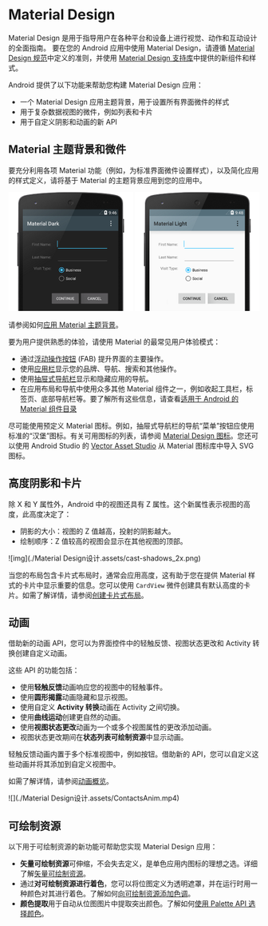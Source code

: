 # Material Design

Material Design 是用于指导用户在各种平台和设备上进行视觉、动作和互动设计的全面指南。 要在您的 Android 应用中使用 Material Design，请遵循 [Material Design 规范](https://material.io/guidelines/)中定义的准则，并使用 [Material Design 支持库](https://developer.android.google.cn/topic/libraries/support-library/features#material-design)中提供的新组件和样式。

Android 提供了以下功能来帮助您构建 Material Design 应用：

* 一个 Material Design 应用主题背景，用于设置所有界面微件的样式
* 用于复杂数据视图的微件，例如列表和卡片
* 用于自定义阴影和动画的新 API

## Material 主题背景和微件

要充分利用各项 Material 功能（例如，为标准界面微件设置样式），以及简化应用的样式定义，请将基于 Material 的主题背景应用到您的应用中。

<img src="./Material Design设计.assets/MaterialDark-20200604105122129.png" alt="img" style="zoom:50%;" />

<img src="./Material Design设计.assets/MaterialLight.png" alt="img" style="zoom:50%;" />

请参阅如何[应用 Material 主题背景](https://developer.android.google.cn/guide/topics/ui/look-and-feel/themes#MaterialTheme)。

要为用户提供熟悉的体验，请使用 Material 的最常见用户体验模式：

* 通过[浮动操作按钮](https://developer.android.google.cn/guide/topics/ui/floating-action-button) (FAB) 提升界面的主要操作。
* 使用[应用栏](https://developer.android.google.cn/training/appbar)显示您的品牌、导航、搜索和其他操作。
* 使用[抽屉式导航栏](https://developer.android.google.cn/training/implementing-navigation/nav-drawer)显示和隐藏应用的导航。
* 在应用布局和导航中使用众多其他 Material 组件之一，例如收起工具栏，标签页、底部导航栏等。要了解所有这些信息，请查看[适用于 Android 的 Material 组件目录](https://material.io/components/android/catalog/)

尽可能使用预定义 Material 图标。例如，抽屉式导航栏的导航“菜单”按钮应使用标准的“汉堡”图标。有关可用图标的列表，请参阅 [Material Design 图标](https://material.io/icons/)。您还可以使用 Android Studio 的 [Vector Asset Studio](https://developer.android.google.cn/studio/write/vector-asset-studio#importing) 从 Material 图标库中导入 SVG 图标。

## 高度阴影和卡片

除 X 和 Y 属性外，Android 中的视图还具有 Z 属性。这个新属性表示视图的高度，此高度决定了：

* 阴影的大小：视图的 Z 值越高，投射的阴影越大。
* 绘制顺序：Z 值较高的视图会显示在其他视图的顶部。

![img](./Material Design设计.assets/cast-shadows_2x.png)

当您的布局包含卡片式布局时，通常会应用高度，这有助于您在提供 Material 样式的卡片中显示重要的信息。您可以使用 `CardView` 微件创建具有默认高度的卡片。如需了解详情，请参阅[创建卡片式布局](https://developer.android.google.cn/guide/topics/ui/layout/cardview)。

## 动画

借助新的动画 API，您可以为界面控件中的轻触反馈、视图状态更改和 Activity 转换创建自定义动画。

这些 API 的功能包括：

* 使用**轻触反馈**动画响应您的视图中的轻触事件。
* 使用**圆形揭露**动画隐藏和显示视图。
* 使用自定义 **Activity 转换**动画在 Activity 之间切换。
* 使用**曲线运动**创建更自然的动画。
* 使用**视图状态更改**动画为一个或多个视图属性的更改添加动画。
* 视图状态更改期间在**状态列表可绘制资源**中显示动画。

轻触反馈动画内置于多个标准视图中，例如按钮。借助新的 API，您可以自定义这些动画并将其添加到自定义视图中。

如需了解详情，请参阅[动画概览](https://developer.android.google.cn/training/animation/overview)。

![](./Material Design设计.assets/ContactsAnim.mp4)

## 可绘制资源

以下用于可绘制资源的新功能可帮助您实现 Material Design 应用：

* **矢量可绘制资源**可伸缩，不会失去定义，是单色应用内图标的理想之选。详细了解[矢量可绘制资源](https://developer.android.google.cn/guide/topics/graphics/vector-drawable-resources)。
* 通过**对可绘制资源进行着色**，您可以将位图定义为透明遮罩，并在运行时用一种颜色对其进行着色。了解如何[向可绘制资源添加色调](https://developer.android.google.cn/guide/topics/graphics/2d-graphics#DrawableTint)。
* **颜色提取**用于自动从位图图片中提取突出颜色。了解如何[使用 Palette API 选择颜色](https://developer.android.google.cn/training/material/palette-colors)。